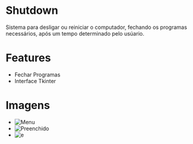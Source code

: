 # Shutdown
Sistema para desligar ou reiniciar o computador, fechando os programas necessários, após um tempo determinado pelo usúario.

# Features
- Fechar Programas
- Interface Tkinter

# Imagens
- ![Menu](https://user-images.githubusercontent.com/12675265/63216460-36858880-c10c-11e9-9455-efe947671a05.png)
- ![Preenchido](https://user-images.githubusercontent.com/12675265/63216461-37b6b580-c10c-11e9-814f-6148cab9b006.png)
- ![e](https://user-images.githubusercontent.com/12675265/63216587-ae07e780-c10d-11e9-9632-a614b2c18350.png)

